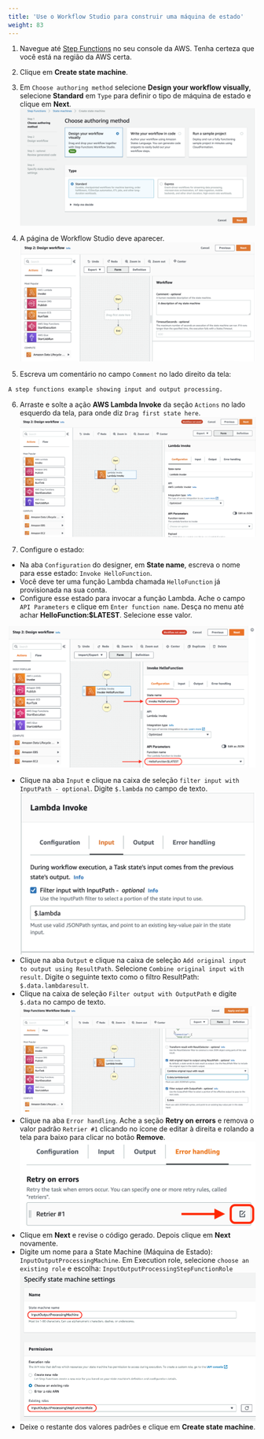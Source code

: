 ```yaml
---
title: 'Use o Workflow Studio para construir uma máquina de estado'
weight: 83
---
```


1. Navegue até [Step Functions](https://console.aws.amazon.com/states/home) no seu console da AWS. Tenha certeza que você está na região da AWS certa.

2. Clique em **Create state machine**.

3. Em `Choose authoring method` selecione **Design your workflow visually**, selecione **Standard** em `Type` para definir o tipo de máquina de estado e clique em **Next**.
   ![Studio](/static/img/module-6/studio-selection.png)

4. A página de Workflow Studio deve aparecer.
   ![Studio Designer](/static/img/module-6/studio-designer.png)

5. Escreva um comentário no campo `Comment` no lado direito da tela: 

```bash
A step functions example showing input and output processing.
```

6. Arraste e solte a ação **AWS Lambda Invoke** da seção `Actions` no lado esquerdo da tela, para onde diz `Drag first state here`.
   ![Lambda Invoke](/static/img/module-6/lambda-invoke-state.png)

7. Configure o estado: 

- Na aba `Configuration` do designer, em **State name**, escreva o nome para esse estado: `Invoke HelloFunction`.
- Você deve ter uma função Lambda chamada `HelloFunction` já provisionada na sua conta.
- Configure esse estado para invocar a função Lambda. Ache o campo `API Parameters` e clique em `Enter function name`. Desça no menu até achar **HelloFunction:$LATEST**. Selecione esse valor. 

![Configuration](/static/img/module-6/configuration.png)

- Clique na aba `Input` e clique na caixa de seleção `filter input with InputPath - optional`. Digite `$.lambda` no campo de texto. 
  ![Config Input](/static/img/module-6/config-input.png)
- Clique na aba `Output` e clique na caixa de seleção `Add original input to output using ResultPath`. Selecione `Combine original input with result`. Digite o seguinte texto como o filtro ResultPath: `$.data.lambdaresult`.
- Clique na caixa de seleção `Filter output with OutputPath` e digite `$.data` no campo de texto.
  ![Config Output](/static/img/module-6/config-output.png)
- Clique na aba `Error handling`. Ache a seção **Retry on errors** e remova o valor padrão `Retrier #1` clicando no ícone de editar à direita e rolando a tela para baixo para clicar no botão **Remove**. 
  ![Remove Retrier](/static/img/module-6/remove-retrier.png)
- Clique em **Next** e revise o código gerado. Depois clique em **Next** novamente.
- Digite um nome para a State Machine (Máquina de Estado): `InputOutputProcessingMachine`. Em Execution role, selecione `choose an existing role` e escolha: `InputOutputProcessingStepFunctionRole`
  ![Iam Role](/static/img/module-6/name-iam-role.png)
- Deixe o restante dos valores padrões e clique em **Create state machine**.

